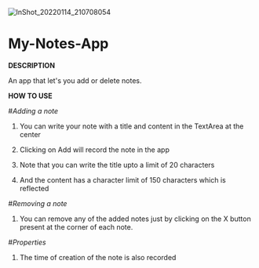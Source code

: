 
![InShot_20220114_210708054](https://user-images.githubusercontent.com/79495600/149543547-48264e66-1bea-463a-9025-11b3fd72ae3a.jpg)

# My-Notes-App

**DESCRIPTION**

An app that let's you add or delete notes.

**HOW TO USE** 

#_Adding a note_

1) You can write your note with a title and content in the TextArea at the center

2) Clicking on Add will record the note in the app

3) Note that you can write the title upto a limit of 20 characters

4) And the content has a character limit of 150 characters which is reflected


#_Removing a note_

1) You can remove any of the added notes just by clicking on the X button present at the corner of each note.

#_Properties_

1) The time of creation of the note is also recorded
